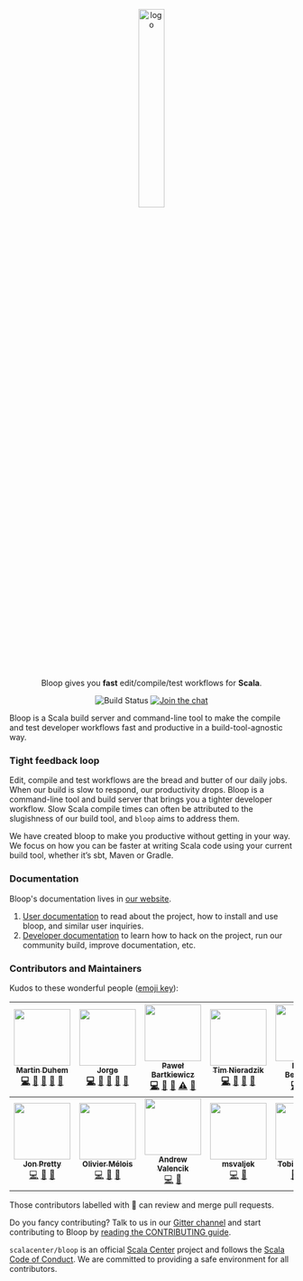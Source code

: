 <p align="center">
  <img src="https://github.com/scalacenter/bloop/raw/master/website/static/img/logo.svg?sanitize=true" alt="logo" width="30%">
</p>

<p align="center">
Bloop gives you <b>fast</b> edit/compile/test workflows for <b>Scala</b>.
</p>

<p align="center">
<img src="https://camo.githubusercontent.com/d04147fe2a1175f2e9b0f873d0045ee2d1aacfd9/68747470733a2f2f63692e7363616c612d6c616e672e6f72672f6170692f6261646765732f7363616c6163656e7465722f626c6f6f702f7374617475732e737667" alt="Build Status" data-canonical-src="https://ci.scala-lang.org/api/badges/scalacenter/bloop/status.svg" style="max-width:100%;">
<a href="https://gitter.im/scalacenter/bloop"><img src="https://camo.githubusercontent.com/9b3d43be69818501c39dc7db170aaf0531cfa363/68747470733a2f2f6261646765732e6769747465722e696d2f7363616c6163656e7465722f626c6f6f702e737667" alt="Join the chat" data-canonical-src="https://badges.gitter.im/scalacenter/bloop.svg" style="max-width:100%;"></a>
</p>

Bloop is a Scala build server and command-line tool to make the compile and
test developer workflows fast and productive in a build-tool-agnostic way.

### Tight feedback loop

Edit, compile and test workflows are the bread and butter of our daily jobs.
When our build is slow to respond, our productivity drops. Bloop is a
command-line tool and build server that brings you a tighter developer
workflow. Slow Scala compile times can often be attributed to the slugishness
of our build tool, and `bloop` aims to address them.

We have created bloop to make you productive without getting in your way. We
focus on how you can be faster at writing Scala code using your current build
tool, whether it’s sbt, Maven or Gradle.

### Documentation

Bloop's documentation lives in [our website](https://scalacenter.github.io/bloop/).

1. [User documentation](https://scalacenter.github.io/bloop/docs/) to read
   about the project, how to install and use bloop, and similar user inquiries.
1. [Developer
   documentation](https://scalacenter.github.io/bloop/docs/developer-documentation/)
   to learn how to hack on the project, run our community build, improve
   documentation, etc.

### Contributors and Maintainers

Kudos to these wonderful people ([emoji key](https://github.com/kentcdodds/all-contributors#emoji-key)):

<!-- ALL-CONTRIBUTORS-LIST:START - Do not remove or modify this section -->
<!-- prettier-ignore -->
| [<img src="https://avatars0.githubusercontent.com/u/1765926?v=4" width="100px;"/><br /><sub><b>Martin Duhem</b></sub>](https://github.com/Duhemm)<br />[💻](https://github.com/scalacenter/bloop/commits?author=Duhemm "Code") [🐛](https://github.com/scalacenter/bloop/issues?q=author%3ADuhemm "Bug reports") [📖](https://github.com/scalacenter/bloop/commits?author=Duhemm "Documentation") [🤔](#ideas-Duhemm "Ideas, Planning, & Feedback") [👀](#review-Duhemm "Reviewed Pull Requests") | [<img src="https://avatars0.githubusercontent.com/u/2462974?v=4" width="100px;"/><br /><sub><b>Jorge</b></sub>](http://jvican.github.com)<br />[💻](https://github.com/scalacenter/bloop/commits?author=jvican "Code") [🐛](https://github.com/scalacenter/bloop/issues?q=author%3Ajvican "Bug reports") [📖](https://github.com/scalacenter/bloop/commits?author=jvican "Documentation") [🤔](#ideas-jvican "Ideas, Planning, & Feedback") [👀](#review-jvican "Reviewed Pull Requests") | [<img src="https://avatars3.githubusercontent.com/u/1550710?v=4" width="100px;"/><br /><sub><b>Paweł Bartkiewicz</b></sub>](https://github.com/tues)<br />[💻](https://github.com/scalacenter/bloop/commits?author=tues "Code") [🐛](https://github.com/scalacenter/bloop/issues?q=author%3Atues "Bug reports") [📖](https://github.com/scalacenter/bloop/commits?author=tues "Documentation") [⚠️](https://github.com/scalacenter/bloop/commits?author=tues "Tests") [👀](#review-tues "Reviewed Pull Requests") | [<img src="https://avatars2.githubusercontent.com/u/196819?v=4" width="100px;"/><br /><sub><b>Tim Nieradzik</b></sub>](http://nieradzik.me/)<br />[💻](https://github.com/scalacenter/bloop/commits?author=tindzk "Code") [🐛](https://github.com/scalacenter/bloop/issues?q=author%3Atindzk "Bug reports") [📖](https://github.com/scalacenter/bloop/commits?author=tindzk "Documentation") [👀](#review-tindzk "Reviewed Pull Requests") | [<img src="https://avatars3.githubusercontent.com/u/2410938?v=4" width="100px;"/><br /><sub><b>Ruben Berenguel</b></sub>](http://www.mostlymaths.net)<br />[💻](https://github.com/scalacenter/bloop/commits?author=rberenguel "Code") [🐛](https://github.com/scalacenter/bloop/issues?q=author%3Arberenguel "Bug reports") [👀](#review-rberenguel "Reviewed Pull Requests") | [<img src="https://avatars3.githubusercontent.com/u/24484414?v=4" width="100px;"/><br /><sub><b>Daniel Silva</b></sub>](https://github.com/dsilvasc)<br />[💻](https://github.com/scalacenter/bloop/commits?author=dsilvasc "Code") [🔌](#plugin-dsilvasc "Plugin/utility libraries") [⚠️](https://github.com/scalacenter/bloop/commits?author=dsilvasc "Tests") | [<img src="https://avatars2.githubusercontent.com/u/2292489?v=4" width="100px;"/><br /><sub><b>Daniel Vigovszky</b></sub>](https://github.com/vigoo)<br />[💻](https://github.com/scalacenter/bloop/commits?author=vigoo "Code") [🔌](#plugin-vigoo "Plugin/utility libraries") |
| :---: | :---: | :---: | :---: | :---: | :---: | :---: |
| [<img src="https://avatars0.githubusercontent.com/u/1024588?v=4" width="100px;"/><br /><sub><b>Jon Pretty</b></sub>](http://propensive.com/)<br />[💻](https://github.com/scalacenter/bloop/commits?author=propensive "Code") [🐛](https://github.com/scalacenter/bloop/issues?q=author%3Apropensive "Bug reports") [📖](https://github.com/scalacenter/bloop/commits?author=propensive "Documentation") | [<img src="https://avatars2.githubusercontent.com/u/4439335?v=4" width="100px;"/><br /><sub><b>Olivier Mélois</b></sub>](https://github.com/Baccata)<br />[💻](https://github.com/scalacenter/bloop/commits?author=Baccata "Code") [🐛](https://github.com/scalacenter/bloop/issues?q=author%3ABaccata "Bug reports") [📖](https://github.com/scalacenter/bloop/commits?author=Baccata "Documentation") | [<img src="https://avatars2.githubusercontent.com/u/5440389?v=4" width="100px;"/><br /><sub><b>Andrew Valencik</b></sub>](https://github.com/valencik)<br />[💻](https://github.com/scalacenter/bloop/commits?author=valencik "Code") [📖](https://github.com/scalacenter/bloop/commits?author=valencik "Documentation") | [<img src="https://avatars3.githubusercontent.com/u/36041566?v=4" width="100px;"/><br /><sub><b>msvaljek</b></sub>](https://github.com/msvaljek)<br />[💻](https://github.com/scalacenter/bloop/commits?author=msvaljek "Code") [🐛](https://github.com/scalacenter/bloop/issues?q=author%3Amsvaljek "Bug reports") | [<img src="https://avatars1.githubusercontent.com/u/1321393?v=4" width="100px;"/><br /><sub><b>Tobias Roeser</b></sub>](https://twitter.com/TobiasRoeser)<br />[💬](#question-lefou "Answering Questions") [💻](https://github.com/scalacenter/bloop/commits?author=lefou "Code") [🔌](#plugin-lefou "Plugin/utility libraries") |
<!-- ALL-CONTRIBUTORS-LIST:END -->

Those contributors labelled with 👀 can review and merge pull requests.

Do you fancy contributing? Talk to us in our [Gitter channel][gitter] and start
contributing to Bloop by [reading the CONTRIBUTING guide][contributing].

`scalacenter/bloop` is an official [Scala Center][scalacenter] project and
follows the [Scala Code of Conduct][coc]. We are committed to providing a safe
environment for all contributors.

[gitter]: https://github.com/scalacenter/bloop
[contributing]: https://scalacenter.github.io/bloop/docs/developer-documentation/
[scalacenter]: https://scala.epfl.ch
[coc]: https://www.scala-lang.org/conduct/
